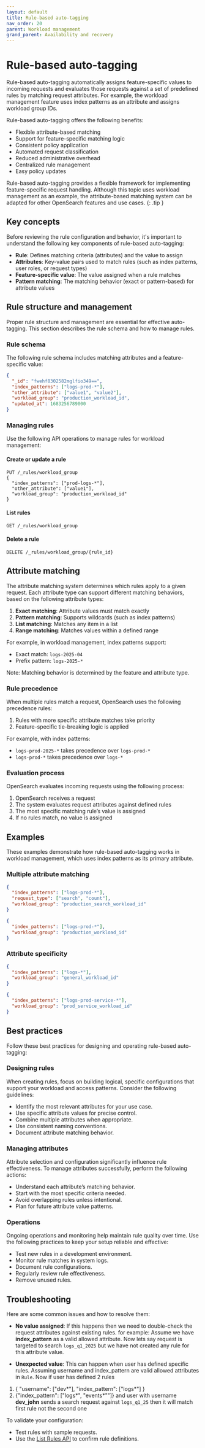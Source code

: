 ```yaml
---
layout: default
title: Rule-based auto-tagging
nav_order: 20
parent: Workload management
grand_parent: Availability and recovery
---
```


# Rule-based auto-tagging

Rule-based auto-tagging automatically assigns feature-specific values to incoming requests and evaluates those requests against a set of predefined rules by matching request attributes.
For example, the workload management feature uses index patterns as an attribute and assigns workload group IDs.

Rule-based auto-tagging offers the following benefits:

* Flexible attribute-based matching
* Support for feature-specific matching logic
* Consistent policy application
* Automated request classification
* Reduced administrative overhead
* Centralized rule management
* Easy policy updates

Rule-based auto-tagging provides a flexible framework for implementing feature-specific request handling. Although this topic uses workload management as an example, the attribute-based matching system can be adapted for other OpenSearch features and use cases.
{: .tip }

## Key concepts

Before reviewing the rule configuration and behavior, it's important to understand the following key components of rule-based auto-tagging:

* **Rule**: Defines matching criteria (attributes) and the value to assign
* **Attributes**: Key-value pairs used to match rules (such as index patterns, user roles, or request types)
* **Feature-specific value**: The value assigned when a rule matches
* **Pattern matching**: The matching behavior (exact or pattern-based) for attribute values

## Rule structure and management

Proper rule structure and management are essential for effective auto-tagging. This section describes the rule schema and how to manage rules.

### Rule schema

The following rule schema includes matching attributes and a feature-specific value:

```json
{
  "_id": "fwehf8302582mglfio349==",  
  "index_patterns": ["logs-prod-*"],  
  "other_attribute": ["value1", "value2"],
  "workload_group": "production_workload_id",
  "updated_at": 1683256789000
}
```

### Managing rules

Use the following API operations to manage rules for workload management:

#### Create or update a rule

```http
PUT /_rules/workload_group
{
  "index_patterns": ["prod-logs-*"],
  "other_attribute": ["value1"],
  "workload_group": "production_workload_id"
}
```

#### List rules

```http
GET /_rules/workload_group
```

#### Delete a rule

```http
DELETE /_rules/workload_group/{rule_id}
```

## Attribute matching

The attribute matching system determines which rules apply to a given request. Each attribute type can support different matching behaviors, based on the following attribute types:

1. **Exact matching**: Attribute values must match exactly
2. **Pattern matching**: Supports wildcards (such as index patterns)
3. **List matching**: Matches any item in a list
4. **Range matching**: Matches values within a defined range

For example, in workload management, index patterns support:

* Exact match: `logs-2025-04`
* Prefix pattern: `logs-2025-*`

Note: Matching behavior is determined by the feature and attribute type.

### Rule precedence

When multiple rules match a request, OpenSearch uses the following precedence rules:

1. Rules with more specific attribute matches take priority
2. Feature-specific tie-breaking logic is applied

For example, with index patterns:

* `logs-prod-2025-*` takes precedence over `logs-prod-*`
* `logs-prod-*` takes precedence over `logs-*`

### Evaluation process

OpenSearch evaluates incoming requests using the following process:

1. OpenSearch receives a request
2. The system evaluates request attributes against defined rules
3. The most specific matching rule’s value is assigned
4. If no rules match, no value is assigned

## Examples

These examples demonstrate how rule-based auto-tagging works in workload management, which uses index patterns as its primary attribute.

### Multiple attribute matching

```json
{
  "index_patterns": ["logs-prod-*"],
  "request_type": ["search", "count"],
  "workload_group": "production_search_workload_id"
}

{
  "index_patterns": ["logs-prod-*"],
  "workload_group": "production_workload_id"
}
```

### Attribute specificity

```json
{
  "index_patterns": ["logs-*"],
  "workload_group": "general_workload_id"
}

{
  "index_patterns": ["logs-prod-service-*"],
  "workload_group": "prod_service_workload_id"
}
```

## Best practices

Follow these best practices for designing and operating rule-based auto-tagging:

### Designing rules

When creating rules, focus on building logical, specific configurations that support your workload and access patterns. Consider the following guidelines:

* Identify the most relevant attributes for your use case.
* Use specific attribute values for precise control.
* Combine multiple attributes when appropriate.
* Use consistent naming conventions.
* Document attribute matching behavior.

### Managing attributes

Attribute selection and configuration significantly influence rule effectiveness. To manage attributes successfully, perform the following actions:

* Understand each attribute’s matching behavior.
* Start with the most specific criteria needed.
* Avoid overlapping rules unless intentional.
* Plan for future attribute value patterns.

### Operations

Ongoing operations and monitoring help maintain rule quality over time. Use the following practices to keep your setup reliable and effective:

* Test new rules in a development environment.
* Monitor rule matches in system logs.
* Document rule configurations.
* Regularly review rule effectiveness.
* Remove unused rules.

## Troubleshooting

Here are some common issues and how to resolve them:

* **No value assigned**: If this happens then we need to double-check the request attributes against existing rules.
for example: Assume we have **index_pattern** as a valid allowed attribute. Now lets say request is targeted to search
`logs_q1_2025` but we have not created any rule for this attribute value.

* **Unexpected value**: This can happen when user has defined specific rules. Assuming username and index_pattern are 
valid allowed attributes in `Rule`. Now if user has defined 2 rules 
1. { "username": ["dev*"], "index_pattern": ["logs*"] }
2. {"index_pattern": ["logs*", "events*""]}
and user with username **dev_john** sends a search request against `logs_q1_25` then it will match first rule not the
second one

To validate your configuration:

* Test rules with sample requests.
* Use the [List Rules API](#list-rules) to confirm rule definitions.
